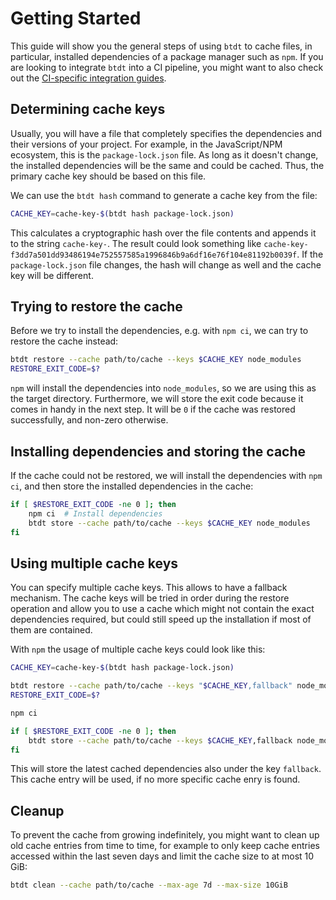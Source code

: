 # Getting Started

This guide will show you the general steps of using `btdt` to cache files, in particular,
installed dependencies of a package manager such as `npm`.
If you are looking to integrate `btdt` into a CI pipeline,
you might want to also check out the [CI-specific integration guides](./ci-guides/overview.md).

## Determining cache keys

Usually, you will have a file that completely specifies the dependencies and their versions of your project.
For example, in the JavaScript/NPM ecosystem, this is the `package-lock.json` file.
As long as it doesn't change, the installed dependencies will be the same and could be cached.
Thus, the primary cache key should be based on this file.

We can use the `btdt hash` command to generate a cache key from the file:

```sh
CACHE_KEY=cache-key-$(btdt hash package-lock.json)
```

This calculates a cryptographic hash over the file contents and appends it to the string `cache-key-`.
The result could look something like `cache-key-f3dd7a501dd93486194e752557585a1996846b9a6df16e76f104e81192b0039f`.
If the `package-lock.json` file changes, the hash will change as well and the cache key will be different.

## Trying to restore the cache

Before we try to install the dependencies, e.g. with `npm ci`, we can try to restore the cache instead:

```sh
btdt restore --cache path/to/cache --keys $CACHE_KEY node_modules
RESTORE_EXIT_CODE=$?
```

`npm` will install the dependencies into `node_modules`, so we are using this as the target directory.
Furthermore, we will store the exit code because it comes in handy in the next step. It will be `0` if the cache was
restored successfully, and non-zero otherwise.

## Installing dependencies and storing the cache

If the cache could not be restored, we will install the dependencies with `npm ci`, and then store the installed
dependencies in the cache:

```sh
if [ $RESTORE_EXIT_CODE -ne 0 ]; then
    npm ci  # Install dependencies
    btdt store --cache path/to/cache --keys $CACHE_KEY node_modules
fi
```

## Using multiple cache keys

You can specify multiple cache keys. This allows to have a fallback mechanism. The cache keys will be tried in order
during the restore operation and allow you to use a cache which might not contain the exact dependencies required, but
could still speed up the installation if most of them are contained.

With `npm` the usage of multiple cache keys could look like this:

```sh
CACHE_KEY=cache-key-$(btdt hash package-lock.json)

btdt restore --cache path/to/cache --keys "$CACHE_KEY,fallback" node_modules
RESTORE_EXIT_CODE=$?

npm ci

if [ $RESTORE_EXIT_CODE -ne 0 ]; then
    btdt store --cache path/to/cache --keys $CACHE_KEY,fallback node_modules
fi
```

This will store the latest cached dependencies also under the key `fallback`. This cache entry will be used, if no more
specific cache enry is found.

## Cleanup

To prevent the cache from growing indefinitely, you might want to clean up old cache entries from time to time, for
example to only keep cache entries accessed within the last seven days and limit the cache size to at most 10 GiB:

```sh
btdt clean --cache path/to/cache --max-age 7d --max-size 10GiB
```
